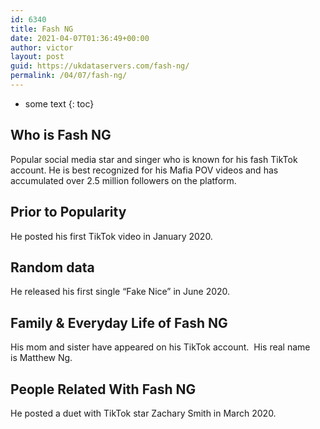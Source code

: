 ```yaml
---
id: 6340
title: Fash NG
date: 2021-04-07T01:36:49+00:00
author: victor
layout: post
guid: https://ukdataservers.com/fash-ng/
permalink: /04/07/fash-ng/
---
```


* some text
{: toc}


## Who is Fash NG



Popular social media star and singer who is known for his fash TikTok account. He is best recognized for his Mafia POV videos and has accumulated over 2.5 million followers on the platform. 

                
                
                
## Prior to Popularity



He posted his first TikTok video in January 2020. 

                
                
                
## Random data



He released his first single &#8220;Fake Nice&#8221; in June 2020. 

                
                
                
## Family & Everyday Life of Fash NG



His mom and sister have appeared on his TikTok account.  His real name is Matthew Ng.

                
                
                
## People Related With Fash NG



He posted a duet with TikTok star Zachary Smith in March 2020.   

                
              
            
          
          
          